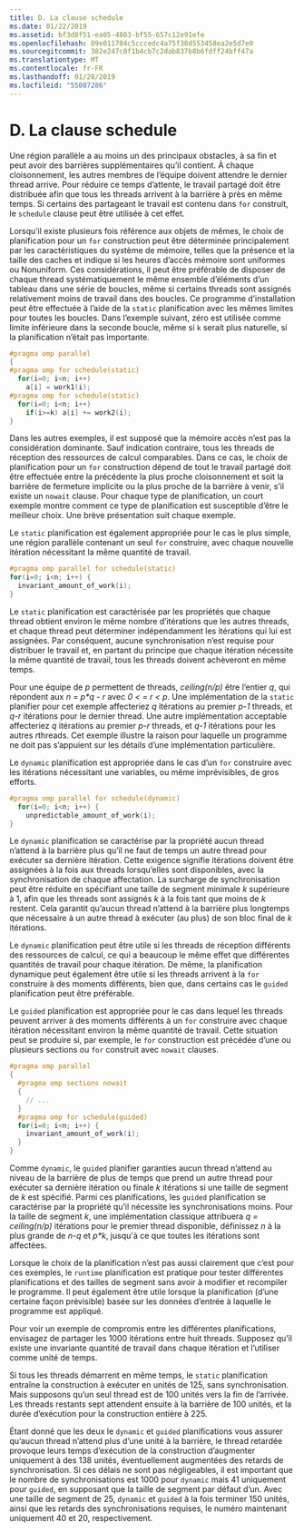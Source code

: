 ```yaml
---
title: D. La clause schedule
ms.date: 01/22/2019
ms.assetid: bf3d8f51-ea05-4803-bf55-657c12e91efe
ms.openlocfilehash: 89e011784c5cccedc4a75f38d553458ea2e5d7e0
ms.sourcegitcommit: 382e247c0f1b4cb7c2dab837b8b6fdff24bff47a
ms.translationtype: MT
ms.contentlocale: fr-FR
ms.lasthandoff: 01/28/2019
ms.locfileid: "55087286"
---
```

# <a name="d-the-schedule-clause"></a>D. La clause schedule

Une région parallèle a au moins un des principaux obstacles, à sa fin et peut avoir des barrières supplémentaires qu’il contient. À chaque cloisonnement, les autres membres de l’équipe doivent attendre le dernier thread arrive. Pour réduire ce temps d’attente, le travail partagé doit être distribuée afin que tous les threads arrivent à la barrière à près en même temps. Si certains des partageant le travail est contenu dans `for` construit, le `schedule` clause peut être utilisée à cet effet.

Lorsqu’il existe plusieurs fois référence aux objets de mêmes, le choix de planification pour un `for` construction peut être déterminée principalement par les caractéristiques du système de mémoire, telles que la présence et la taille des caches et indique si les heures d’accès mémoire sont uniformes ou Nonuniform. Ces considérations, il peut être préférable de disposer de chaque thread systématiquement le même ensemble d’éléments d’un tableau dans une série de boucles, même si certains threads sont assignés relativement moins de travail dans des boucles. Ce programme d’installation peut être effectuée à l’aide de la `static` planification avec les mêmes limites pour toutes les boucles. Dans l’exemple suivant, zéro est utilisée comme limite inférieure dans la seconde boucle, même si `k` serait plus naturelle, si la planification n’était pas importante.

```cpp
#pragma omp parallel
{
#pragma omp for schedule(static)
  for(i=0; i<n; i++)
    a[i] = work1(i);
#pragma omp for schedule(static)
  for(i=0; i<n; i++)
    if(i>=k) a[i] += work2(i);
}
```

Dans les autres exemples, il est supposé que la mémoire accès n’est pas la considération dominante. Sauf indication contraire, tous les threads de réception des ressources de calcul comparables. Dans ce cas, le choix de planification pour un `for` construction dépend de tout le travail partagé doit être effectuée entre la précédente la plus proche cloisonnement et soit la barrière de fermeture implicite ou la plus proche de la barrière à venir, s’il existe un `nowait` clause. Pour chaque type de planification, un court exemple montre comment ce type de planification est susceptible d’être le meilleur choix. Une brève présentation suit chaque exemple.

Le `static` planification est également appropriée pour le cas le plus simple, une région parallèle contenant un seul `for` construire, avec chaque nouvelle itération nécessitant la même quantité de travail.

```cpp
#pragma omp parallel for schedule(static)
for(i=0; i<n; i++) {
  invariant_amount_of_work(i);
}
```

Le `static` planification est caractérisée par les propriétés que chaque thread obtient environ le même nombre d’itérations que les autres threads, et chaque thread peut déterminer indépendamment les itérations qui lui est assignées. Par conséquent, aucune synchronisation n’est requise pour distribuer le travail et, en partant du principe que chaque itération nécessite la même quantité de travail, tous les threads doivent achèveront en même temps.

Pour une équipe de *p* permettent de threads, *ceiling(n/p)* être l’entier *q*, qui répondent aux *n = p\*q - r* avec *0 < = r < p*. Une implémentation de la `static` planifier pour cet exemple affecteriez *q* itérations au premier *p-1* threads, et *q-r* itérations pour le dernier thread.  Une autre implémentation acceptable affecteriez *q* itérations au premier *p-r* threads, et *q-1* itérations pour les autres *r*threads. Cet exemple illustre la raison pour laquelle un programme ne doit pas s’appuient sur les détails d’une implémentation particulière.

Le `dynamic` planification est appropriée dans le cas d’un `for` construire avec les itérations nécessitant une variables, ou même imprévisibles, de gros efforts.

```cpp
#pragma omp parallel for schedule(dynamic)
  for(i=0; i<n; i++) {
    unpredictable_amount_of_work(i);
}
```

Le `dynamic` planification se caractérise par la propriété aucun thread n’attend à la barrière plus qu’il ne faut de temps un autre thread pour exécuter sa dernière itération. Cette exigence signifie itérations doivent être assignées à la fois aux threads lorsqu’elles sont disponibles, avec la synchronisation de chaque affectation. La surcharge de synchronisation peut être réduite en spécifiant une taille de segment minimale *k* supérieure à 1, afin que les threads sont assignés *k* à la fois tant que moins de *k* restent. Cela garantit qu’aucun thread n’attend à la barrière plus longtemps que nécessaire à un autre thread à exécuter (au plus) de son bloc final de *k* itérations.

Le `dynamic` planification peut être utile si les threads de réception différents des ressources de calcul, ce qui a beaucoup le même effet que différentes quantités de travail pour chaque itération. De même, la planification dynamique peut également être utile si les threads arrivent à la `for` construire à des moments différents, bien que, dans certains cas le `guided` planification peut être préférable.

Le `guided` planification est appropriée pour le cas dans lequel les threads peuvent arriver à des moments différents à un `for` construire avec chaque itération nécessitant environ la même quantité de travail. Cette situation peut se produire si, par exemple, le `for` construction est précédée d’une ou plusieurs sections ou `for` construit avec `nowait` clauses.

```cpp
#pragma omp parallel
{
  #pragma omp sections nowait
  {
    // ...
  }
  #pragma omp for schedule(guided)
  for(i=0; i<n; i++) {
    invariant_amount_of_work(i);
  }
}
```

Comme `dynamic`, le `guided` planifier garanties aucun thread n’attend au niveau de la barrière de plus de temps que prend un autre thread pour exécuter sa dernière itération ou finale *k* itérations si une taille de segment de *k* est spécifié. Parmi ces planifications, les `guided` planification se caractérise par la propriété qu’il nécessite les synchronisations moins. Pour la taille de segment *k*, une implémentation classique attribuera *q = ceiling(n/p)* itérations pour le premier thread disponible, définissez *n* à la plus grande de *n-q* et *p\*k*, jusqu'à ce que toutes les itérations sont affectées.

Lorsque le choix de la planification n’est pas aussi clairement que c’est pour ces exemples, le `runtime` planification est pratique pour tester différentes planifications et des tailles de segment sans avoir à modifier et recompiler le programme. Il peut également être utile lorsque la planification (d’une certaine façon prévisible) basée sur les données d’entrée à laquelle le programme est appliqué.

Pour voir un exemple de compromis entre les différentes planifications, envisagez de partager les 1000 itérations entre huit threads. Supposez qu’il existe une invariante quantité de travail dans chaque itération et l’utiliser comme unité de temps.

Si tous les threads démarrent en même temps, le `static` planification entraîne la construction à exécuter en unités de 125, sans synchronisation. Mais supposons qu’un seul thread est de 100 unités vers la fin de l’arrivée. Les threads restants sept attendent ensuite à la barrière de 100 unités, et la durée d’exécution pour la construction entière à 225.

Étant donné que les deux le `dynamic` et `guided` planifications vous assurer qu’aucun thread n’attend plus d’une unité à la barrière, le thread retardée provoque leurs temps d’exécution de la construction d’augmenter uniquement à des 138 unités, éventuellement augmentées des retards de synchronisation. Si ces délais ne sont pas négligeables, il est important que le nombre de synchronisations est 1000 pour `dynamic` mais 41 uniquement pour `guided`, en supposant que la taille de segment par défaut d’un. Avec une taille de segment de 25, `dynamic` et `guided` à la fois terminer 150 unités, ainsi que les retards des synchronisations requises, le numéro maintenant uniquement 40 et 20, respectivement.
